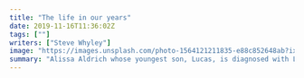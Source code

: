 ```yaml
---
title: "The life in our years"
date: 2019-11-16T11:36:02Z
tags: [""]
writers: ["Steve Whyley"]
image: "https://images.unsplash.com/photo-1564121211835-e88c852648ab?ixlib=rb-1.2.1&ixid=eyJhcHBfaWQiOjEyMDd9&auto=format&fit=crop&w=300&q=100"
summary: "Alissa Aldrich whose youngest son, Lucas, is diagnosed with Lissencephaly, shares her families incredibly inspiring story and how two sets of brothers give each other life."
---
```

